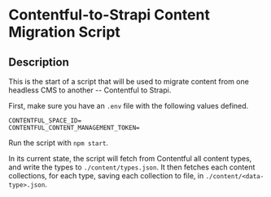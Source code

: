 # Contentful-to-Strapi Content Migration Script

## Description

This is the start of a script that will be used to migrate content from one headless CMS to another -- Contentful to Strapi.

First, make sure you have an `.env` file with the following values defined.

```
CONTENTFUL_SPACE_ID=
CONTENTFUL_CONTENT_MANAGEMENT_TOKEN=
```

Run the script with `npm start`.

In its current state, the script will fetch from Contentful all content types, and write the types to `./content/types.json`. It then fetches each content collections, for each type, saving each collection to file, in `./content/<data-type>.json`.

